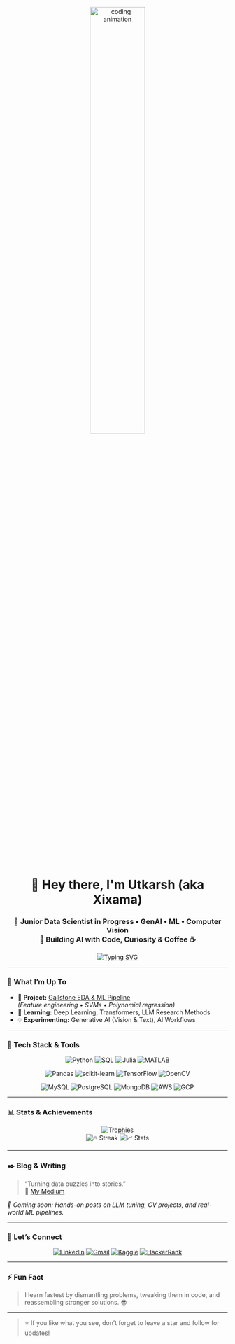 <!-- HEADER GIF / Hero Banner -->
<p align="center">
  <img src="https://media3.giphy.com/media/v1.Y2lkPTc5MGI3NjExcjdpdGJkaTYwdGpwZTVvNW1jZTN4N2VrNnBzN2I3bzA1MXZyeHlzZyZlcD12MV9pbnRlcm5hbF9naWZfYnlfaWQmY3Q9Zw/YS57N6teaevJASvcMA/giphy.gif" alt="coding animation" width="50%" />
</p>

<h1 align="center">👋 Hey there, I'm Utkarsh (aka Xixama)</h1>
<h3 align="center">
  🧠 Junior Data Scientist in Progress • GenAI • ML • Computer Vision  
  <br/>
  🔭 Building AI with Code, Curiosity & Coffee ☕
</h3>

<p align="center">
  <a href="https://readme-typing-svg.herokuapp.com?color=%2300FFCC&center=true&size=24&lines=Learning+Deep+Learning;Exploring+Transformers;Experimenting+with+Julia+%26+SQL">
    <img src="https://readme-typing-svg.herokuapp.com?color=%2300FFCC&center=true&size=24&lines=Learning+Deep+Learning;Exploring+Transformers;Experimenting+with+Julia+%26+SQL" alt="Typing SVG"/>
  </a>
</p>

---

### 🚀 What I’m Up To
- 🔭 **Project:** [Gallstone EDA & ML Pipeline](https://www.kaggle.com/code/xixama/getting-started-with-gallstone-eda-ml)  
  *(Feature engineering • SVMs • Polynomial regression)*
- 🧠 **Learning:** Deep Learning, Transformers, LLM Research Methods  
- 💡 **Experimenting:** Generative AI (Vision & Text), AI Workflows  

---

### 🔧 Tech Stack & Tools

<p align="center">
  <!-- Programming Languages -->
  <img src="https://img.shields.io/badge/Python-3776AB?logo=python&logoColor=white&style=for-the-badge" alt="Python"/>
  <img src="https://img.shields.io/badge/SQL-003B57?logo=mysql&logoColor=white&style=for-the-badge" alt="SQL"/>
  <img src="https://img.shields.io/badge/Julia-9558B2?logo=julia&logoColor=white&style=for-the-badge" alt="Julia"/>
  <img src="https://img.shields.io/badge/MATLAB-0076A8?logo=mathworks&logoColor=white&style=for-the-badge" alt="MATLAB"/>
</p>
<p align="center">
  <!-- Libraries & Frameworks -->
  <img src="https://img.shields.io/badge/Pandas-150458?logo=pandas&logoColor=white&style=for-the-badge" alt="Pandas"/>
  <img src="https://img.shields.io/badge/Scikit--Learn-F7931E?logo=scikit-learn&logoColor=white&style=for-the-badge" alt="scikit-learn"/>
  <img src="https://img.shields.io/badge/TensorFlow-FF6F00?logo=tensorflow&logoColor=white&style=for-the-badge" alt="TensorFlow"/>
  <img src="https://img.shields.io/badge/OpenCV-5C3EE8?logo=opencv&logoColor=white&style=for-the-badge" alt="OpenCV"/>
</p>
<p align="center">
  <!-- Databases & Cloud -->
  <img src="https://img.shields.io/badge/MySQL-4479A1?logo=mysql&logoColor=white&style=for-the-badge" alt="MySQL"/>
  <img src="https://img.shields.io/badge/PostgreSQL-316192?logo=postgresql&logoColor=white&style=for-the-badge" alt="PostgreSQL"/>
  <img src="https://img.shields.io/badge/MongoDB-47A248?logo=mongodb&logoColor=white&style=for-the-badge" alt="MongoDB"/>
  <img src="https://img.shields.io/badge/AWS-232F3E?logo=amazonaws&logoColor=white&style=for-the-badge" alt="AWS"/>
  <img src="https://img.shields.io/badge/GCP-4285F4?logo=googlecloud&logoColor=white&style=for-the-badge" alt="GCP"/>
</p>

---

### 📊 Stats & Achievements

<p align="center">
  <img src="https://github-profile-trophy.vercel.app/?username=utkarsh820&theme=onedark&row=1&column=3&no-bg=true" alt="Trophies" />
  <br/>
  <img src="https://github-readme-streak-stats.herokuapp.com/?user=utkarsh820&theme=react" alt="🔥 Streak"/>
  <img src="https://github-readme-stats.vercel.app/api?username=utkarsh820&show_icons=true&theme=radical&count_private=true" alt="📈 Stats"/>
</p>

---

### ✒️ Blog & Writing

> “Turning data puzzles into stories.”  
📝 [My Medium](https://medium.com/@utkarshpandey8977)  

<!-- BLOG-POST-LIST:START -->
*🚧 Coming soon: Hands-on posts on LLM tuning, CV projects, and real-world ML pipelines.*  
<!-- BLOG-POST-LIST:END -->

---

### 🤝 Let’s Connect

<p align="center">
  <a href="https://linkedin.com/in/xixama"><img src="https://img.shields.io/badge/LinkedIn-0A66C2?logo=linkedin&logoColor=white&style=for-the-badge" alt="LinkedIn"/></a>
  <a href="mailto:utkarshpandey8977@gmail.com"><img src="https://img.shields.io/badge/Gmail-D14836?logo=gmail&logoColor=white&style=for-the-badge" alt="Gmail"/></a>
  <a href="https://kaggle.com/xixama"><img src="https://img.shields.io/badge/Kaggle-20BEFF?logo=kaggle&logoColor=white&style=for-the-badge" alt="Kaggle"/></a>
  <a href="https://www.hackerrank.com/utkarshpandey891"><img src="https://img.shields.io/badge/HackerRank-2EC866?logo=hackerrank&logoColor=white&style=for-the-badge" alt="HackerRank"/></a>
</p>

---

### ⚡ Fun Fact

> I learn fastest by dismantling problems, tweaking them in code, and reassembling stronger solutions. 😎

---

> ⭐ If you like what you see, don’t forget to leave a star and follow for updates!
